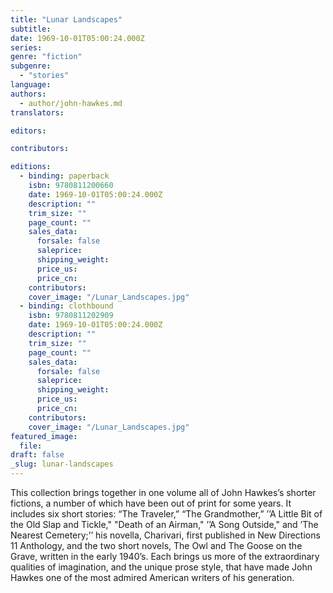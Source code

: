 ```yaml
---
title: "Lunar Landscapes"
subtitle:
date: 1969-10-01T05:00:24.000Z
series:
genre: "fiction"
subgenre:
  - "stories"
language:
authors:
  - author/john-hawkes.md
translators:

editors:

contributors:

editions:
  - binding: paperback
    isbn: 9780811200660
    date: 1969-10-01T05:00:24.000Z
    description: ""
    trim_size: ""
    page_count: ""
    sales_data:
      forsale: false
      saleprice:
      shipping_weight:
      price_us:
      price_cn:
    contributors:
    cover_image: "/Lunar_Landscapes.jpg"
  - binding: clothbound
    isbn: 9780811202909
    date: 1969-10-01T05:00:24.000Z
    description: ""
    trim_size: ""
    page_count: ""
    sales_data:
      forsale: false
      saleprice:
      shipping_weight:
      price_us:
      price_cn:
    contributors:
    cover_image: "/Lunar_Landscapes.jpg"
featured_image:
  file:
draft: false
_slug: lunar-landscapes
---
```


This collection brings together in one volume all of John Hawkes’s shorter fictions, a number of which have been out of print for some years. It includes six short stories: “The Traveler,” “The Grandmother,” ’’A Little Bit of the Old Slap and Tickle," "Death of an Airman," ’’A Song Outside," and ’The Nearest Cemetery;’’ his novella, Charivari, first published in New Directions 11 Anthology, and the two short novels, The Owl and The Goose on the Grave, written in the early 1940’s. Each brings us more of the extraordinary qualities of imagination, and the unique prose style, that have made John Hawkes one of the most admired American writers of his generation.

